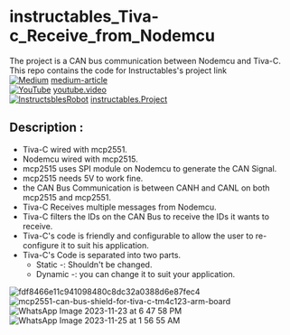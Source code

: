 # instructables_Tiva-c_Receive_from_Nodemcu
The project is a CAN bus communication between Nodemcu and Tiva-C. This repo contains the code for Instructables's project link<br>
[![Medium](https://img.shields.io/badge/Medium-12100E?style=for-the-badge&logo=medium&logoColor=white)](https://medium.com/@abdu.ya74/can-bus-communication-7589402276bd) [medium-article](https://medium.com/@abdu.ya74/can-bus-communication-7589402276bd)<br>
[![YouTube](https://img.shields.io/badge/YouTube-%23FF0000.svg?style=for-the-badge&logo=YouTube&logoColor=white)](https://www.youtube.com/watch?v=lWWCg1qRbLw) [youtube.video](https://www.youtube.com/watch?v=lWWCg1qRbLw)<br>
[![InstructsblesRobot](https://github.com/Abdulrahman-Yasser/instructables_Tiva-c_Receive_from_Nodemcu/assets/63866803/a6c7a684-72c2-4748-8192-df2356213d74)](https://www.instructables.com/CAN-Communication-Bus-Between-TIVA-C-and-Nodemcu/) [instructables.Project](https://www.instructables.com/CAN-Communication-Bus-Between-TIVA-C-and-Nodemcu/)<br>

## Description :

- Tiva-C wired with mcp2551.
- Nodemcu wired with mcp2515.
- mcp2515 uses SPI module on Nodemcu to generate the CAN Signal.
- mcp2515 needs 5V to work fine.
- the CAN Bus Communication is between CANH and CANL on both mcp2515 and mcp2551.
- Tiva-C Receives multiple messages from Nodemcu.
- Tiva-C filters the IDs on the CAN Bus to receive the IDs it wants to receive.
- Tiva-C's code is friendly and configurable to allow the user to re-configure it to suit his application.
- Tiva-C's Code is separated into two parts. 
    - Static -: Shouldn't be changed.
    - Dynamic -: you can change it to suit your application.

![fdf8466e11c941098480c8dc32a0388d6e87fec4](https://github.com/Abdulrahman-Yasser/instructables_Tiva-c_Receive_from_Nodemcu/assets/63866803/4316e8ee-6152-44d8-8663-757751337b50)
![mcp2551-can-bus-shield-for-tiva-c-tm4c123-arm-board](https://github.com/Abdulrahman-Yasser/instructables_Tiva-c_Receive_from_Nodemcu/assets/63866803/7be3a25b-91c5-4c4f-8cda-5541318d8c62)
![WhatsApp Image 2023-11-23 at 6 47 58 PM](https://github.com/Abdulrahman-Yasser/instructables_Tiva-c_Receive_from_Nodemcu/assets/63866803/7570e75e-b2ad-421d-aff5-b8730c4d6398)
![WhatsApp Image 2023-11-25 at 1 56 55 AM](https://github.com/Abdulrahman-Yasser/instructables_Tiva-c_Receive_from_Nodemcu/assets/63866803/1f9a1e19-91de-483d-a4ff-0c0876625fdb)
